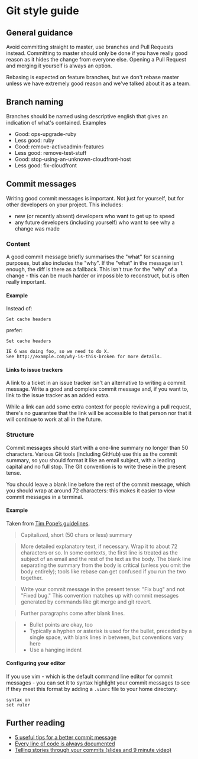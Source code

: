 # Git style guide

## General guidance

Avoid committing straight to master, use branches and Pull Requests instead.
Committing to master should only be done if you have really good reason as it
hides the change from everyone else. Opening a Pull Request and merging it
yourself is always an option.

Rebasing is expected on feature branches, but we don't rebase master unless we
have extremely good reason and we've talked about it as a team.

## Branch naming

Branches should be named using descriptive english that gives an indication of what's contained. Examples

- Good: ops-upgrade-ruby
- Less good: ruby
- Good: remove-activeadmin-features
- Less good: remove-test-stuff
- Good: stop-using-an-unknown-cloudfront-host
- Less good: fix-cloudfront

## Commit messages

Writing good commit messages is important. Not just for yourself, but for other
developers on your project. This includes:

* new (or recently absent) developers who want to get up to speed
* any future developers (including yourself) who want to see why a change was
  made

### Content

A good commit message briefly summarises the "what" for scanning purposes, but
also includes the "why". If the "what" in the message isn't enough, the diff is
there as a fallback. This isn't true for the "why" of a change - this can be
much harder or impossible to reconstruct, but is often really important.

#### Example

Instead of:

```
Set cache headers
```

prefer:

```
Set cache headers

IE 6 was doing foo, so we need to do X.
See http://example.com/why-is-this-broken for more details.
```

#### Links to issue trackers

A link to a ticket in an issue tracker isn't an alternative to writing a commit
message. Write a good and complete commit message and, if you want to, link to
the issue tracker as an added extra.

While a link can add some extra context for people reviewing a pull request,
there's no guarantee that the link will be accessible to that person nor that it
will continue to work at all in the future.

### Structure

Commit messages should start with a one-line summary no longer than 50
characters. Various Git tools (including GitHub) use this as the commit
summary, so you should format it like an email subject, with a leading capital
and no full stop. The Git convention is to write these in the present tense.

You should leave a blank line before the rest of the commit message, which you
should wrap at around 72 characters: this makes it easier to view commit
messages in a terminal.


#### Example

Taken from [Tim Pope’s guidelines](http://tbaggery.com/2008/04/19/a-note-about-git-commit-messages.html).

> Capitalized, short (50 chars or less) summary

> More detailed explanatory text, if necessary.  Wrap it to about 72
characters or so.  In some contexts, the first line is treated as the
subject of an email and the rest of the text as the body.  The blank
line separating the summary from the body is critical (unless you omit
the body entirely); tools like rebase can get confused if you run the
two together.

> Write your commit message in the present tense: "Fix bug" and not "Fixed
bug."  This convention matches up with commit messages generated by
commands like git merge and git revert.

> Further paragraphs come after blank lines.

> - Bullet points are okay, too
> - Typically a hyphen or asterisk is used for the bullet, preceded by a
  single space, with blank lines in between, but conventions vary here
> - Use a hanging indent

#### Configuring your editor

If you use vim - which is the default command line editor for commit messages -
you can set it to syntax highlight your commit messages to see if they meet this
format by adding a `.vimrc` file to your home directory:

    syntax on
    set ruler

## Further reading

* [5 useful tips for a better commit message](http://robots.thoughtbot.com/5-useful-tips-for-a-better-commit-message)
* [Every line of code is always documented](http://mislav.net/2014/02/hidden-documentation/)
* [Telling stories through your commits (slides and 9 minute video)](https://vimeo.com/album/4045988/video/172882423)
